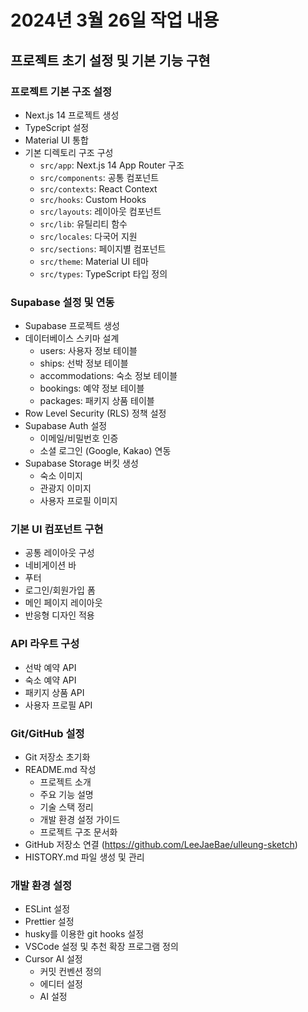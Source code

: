 # 2024년 3월 26일 작업 내용

## 프로젝트 초기 설정 및 기본 기능 구현

### 프로젝트 기본 구조 설정

- Next.js 14 프로젝트 생성
- TypeScript 설정
- Material UI 통합
- 기본 디렉토리 구조 구성
  - `src/app`: Next.js 14 App Router 구조
  - `src/components`: 공통 컴포넌트
  - `src/contexts`: React Context
  - `src/hooks`: Custom Hooks
  - `src/layouts`: 레이아웃 컴포넌트
  - `src/lib`: 유틸리티 함수
  - `src/locales`: 다국어 지원
  - `src/sections`: 페이지별 컴포넌트
  - `src/theme`: Material UI 테마
  - `src/types`: TypeScript 타입 정의

### Supabase 설정 및 연동

- Supabase 프로젝트 생성
- 데이터베이스 스키마 설계
  - users: 사용자 정보 테이블
  - ships: 선박 정보 테이블
  - accommodations: 숙소 정보 테이블
  - bookings: 예약 정보 테이블
  - packages: 패키지 상품 테이블
- Row Level Security (RLS) 정책 설정
- Supabase Auth 설정
  - 이메일/비밀번호 인증
  - 소셜 로그인 (Google, Kakao) 연동
- Supabase Storage 버킷 생성
  - 숙소 이미지
  - 관광지 이미지
  - 사용자 프로필 이미지

### 기본 UI 컴포넌트 구현

- 공통 레이아웃 구성
- 네비게이션 바
- 푸터
- 로그인/회원가입 폼
- 메인 페이지 레이아웃
- 반응형 디자인 적용

### API 라우트 구성

- 선박 예약 API
- 숙소 예약 API
- 패키지 상품 API
- 사용자 프로필 API

### Git/GitHub 설정

- Git 저장소 초기화
- README.md 작성
  - 프로젝트 소개
  - 주요 기능 설명
  - 기술 스택 정리
  - 개발 환경 설정 가이드
  - 프로젝트 구조 문서화
- GitHub 저장소 연결 (https://github.com/LeeJaeBae/ulleung-sketch)
- HISTORY.md 파일 생성 및 관리

### 개발 환경 설정

- ESLint 설정
- Prettier 설정
- husky를 이용한 git hooks 설정
- VSCode 설정 및 추천 확장 프로그램 정의
- Cursor AI 설정
  - 커밋 컨벤션 정의
  - 에디터 설정
  - AI 설정

